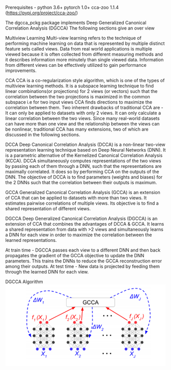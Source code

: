 Prerequisites - 
python 3.6+
pytorch 1.0+
cca-zoo 1.1.4 (https://pypi.org/project/cca-zoo/)

The dgcca_pckg package implements Deep Generalized Canonical Correlation Analysis (DGCCA)
The following sections give an over view

Multiview Learning
Multi-view learning refers to the technique of performing machine learning on data that is represented by multiple distinct feature sets called views. Data from real world applications is multiple viewed because it is often collected from different measuring methods and it describes information more minutely than single viewed data. Information from different views can be effectively utilized to gain performance improvements.

CCA
CCA is a co-regularization style algorithm, which is one of the types of multiview learning methods. It is a subspace learning technique to find linear combinations(or projections) for 2 views (or vectors) such that the correlation between the two projections is maximized in the common subspace i.e for two input views CCA finds directions to maximize the correlation between them.
Two inherent drawbacks of traditional CCA are -
It can only be applied to datasets with only 2 views.
It can only calculate a linear correlation between the two views.
Since many real-world datasets can have more than one view and the relationship between the views can be nonlinear, traditional CCA has many extensions, two of which are discussed in the following sections.

DCCA
Deep Canonical Correlation Analysis (DCCA) is a non-linear two-view representation learning technique based on Deep Neural Networks (DNN). It is a parametric alternative of the Kernelized Canonical Correlation Analysis (KCCA). DCCA simultaneously computes representations of the two views by passing each of them through a DNN, such that the representations are maximally correlated. It does so by performing CCA on the outputs of the DNN. The objective of DCCA is to find parameters (weights and biases) for the 2 DNNs such that the correlation between their outputs is maximum.

GCCA
Generalized Canonical Correlation Analysis (GCCA) is an extension of CCA that can be applied to datasets with more than two views. It estimates pairwise correlations of multiple views. Its objective is to find a shared representation of different views.

DGCCA
Deep Generalized Canonical Correlation Analysis (DGCCA) is an extension of CCA that combines the advantages of DCCA & GCCA. It learns a shared representation from data with >2 views and simultaneously learns a DNN for each view in order to maximize the correlation between the learned representations.

At train time - DGCCA passes each view to a different DNN and then back propagates the gradient of the GCCA objective to update the DNN parameters. This trains the DNNs to reduce the GCCA reconstruction error among their outputs.
At test time -  New data is projected by feeding them through the learned DNN for each view.

DGCCA Algorithm 
<img src="Dgcca_algo.png" />
